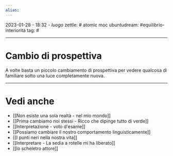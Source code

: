 ```yaml
---
alias: 
---
```

2023-01-28 - 18:32 - *luogo*
zettle: # atomic moc
ubuntudream: #equilibrio-interiorità
tag: #

---
# Cambio di prospettiva

A volte basta un piccolo cambiamento di prospettiva per vedere qualcosa di familiare sotto una luce completamente nuova.


---
# Vedi anche
- [[Non esiste una sola realtà - nel mio mondo]]
- [[Prima cambiamo noi stessi - Ricco che dipinge tutto di verde]]
- [[Interpretazione - voto d'esame]]
- [[Possiamo cambiare il nostro comportamento linguisticamente]]
- [[I punti neri nella nostra vita]]
- [[Interpretare - La sedia a rotelle mi ha liberato]]
- [[lo scheletro attore]]
